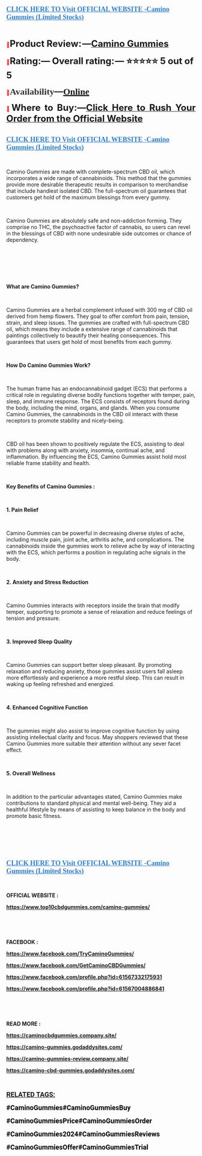 <p align="left"><strong><a href="https://www.top10cbdgummies.com/camino-gummies-buy/" target="_blank"><span style="color: #2b7ed2;"><span style="font-family: source-serif-pro, Georgia, Cambria, 'Times New Roman', Times, serif;"><span style="font-size: large;"><span lang="en-US"><u>CLICK HERE TO Visit OFFICIAL WEBSITE -Camino Gummies (Limited Stocks)</u></span></span></span></span></a></strong></p>
<p>&nbsp;</p>
<p align="justify"><span style="color: #ff0000;">📣</span><span style="font-size: x-large;"><span lang="en-US"><strong>Product Review: &mdash;</strong></span></span><a href="https://www.facebook.com/TryCaminoGummies/" target="_blank"><span style="font-size: x-large;"><strong>Camino Gummies</strong></span></a></p>
<p><span style="color: #ff0000;">📣</span><span style="font-size: x-large;"><span lang="en-US"><strong>Rating:&mdash; Overall rating: &mdash; ⭐⭐⭐⭐⭐ 5 out of 5</strong></span></span></p>
<p><strong><span style="color: #ff0000;">📣</span></strong><strong><span style="color: #323335;"><span style="font-family: 'PT Serif', serif;"><span style="font-size: x-large;"><span lang="en-US"><strong>Availability</strong></span></span></span></span></strong><strong><span style="color: #323335;"><span style="font-size: x-large;">&mdash;</span></span></strong><strong><a href="https://www.facebook.com/GetCaminoCBDGummies/" target="_blank"><span style="font-family: 'PT Serif', serif;"><span style="font-size: x-large;"><span lang="en-US"><u><strong>Online</strong></u></span></span></span></a></strong></p>
<p align="justify"><span style="color: #ff0000;">📣</span><span style="font-size: x-large;"><span lang="en-US"><strong>Where to Buy:&mdash;</strong></span></span><a href="https://www.facebook.com/ProDentimPillsCanada/"><span style="font-size: x-large;"><strong>Click Here to Rush Your Order from the Official Website</strong></span></a></p>
<p><br /> <strong><a href="https://www.top10cbdgummies.com/camino-gummies-buy/" target="_blank"><span style="color: #2b7ed2;"><span style="font-family: source-serif-pro, Georgia, Cambria, 'Times New Roman', Times, serif;"><span style="font-size: large;"><span lang="en-US"><u><strong>CLICK HERE TO Visit OFFICIAL WEBSITE -Camino Gummies (Limited Stocks)</strong></u></span></span></span></span></a></strong></p>
<p>&nbsp;</p>
<p>Camino Gummies are made with complete-spectrum CBD oil, which incorporates a wide range of cannabinoids. This method that the gummies provide more desirable therapeutic results in comparison to merchandise that include handiest isolated CBD. The full-spectrum oil guarantees that customers get hold of the maximum blessings from every gummy.</p>
<p>&nbsp;</p>
<p>Camino Gummies are absolutely safe and non-addiction forming. They comprise no THC, the psychoactive factor of cannabis, so users can revel in the blessings of CBD with none undesirable side outcomes or chance of dependency.</p>
<p>&nbsp;</p>
<p>&nbsp;</p>
<p>&nbsp;</p>
<p><strong>What are Camino Gummies?</strong></p>
<p>&nbsp;</p>
<p>Camino Gummies are a herbal complement infused with 300 mg of CBD oil derived from hemp flowers. They goal to offer comfort from pain, tension, strain, and sleep issues. The gummies are crafted with full-spectrum CBD oil, which means they include a extensive range of cannabinoids that paintings collectively to beautify their healing consequences. This guarantees that users get hold of most benefits from each gummy.</p>
<p>&nbsp;</p>
<p><strong>How Do Camino Gummies Work?</strong></p>
<p>&nbsp;</p>
<p>The human frame has an endocannabinoid gadget (ECS) that performs a critical role in regulating diverse bodily functions together with temper, pain, sleep, and immune response. The ECS consists of receptors found during the body, including the mind, organs, and glands. When you consume Camino Gummies, the cannabinoids in the CBD oil interact with these receptors to promote stability and nicely-being.</p>
<p>&nbsp;</p>
<p>CBD oil has been shown to positively regulate the ECS, assisting to deal with problems along with anxiety, insomnia, continual ache, and inflammation. By influencing the ECS, Camino Gummies assist hold most reliable frame stability and health.</p>
<p>&nbsp;</p>
<p><strong>Key Benefits of Camino Gummies :</strong></p>
<p>&nbsp;</p>
<p><strong>1. Pain Relief</strong></p>
<p>&nbsp;</p>
<p>Camino Gummies can be powerful in decreasing diverse styles of ache, including muscle pain, joint ache, arthritis ache, and complications. The cannabinoids inside the gummies work to relieve ache by way of interacting with the ECS, which performs a position in regulating ache signals in the body.</p>
<p>&nbsp;</p>
<p><strong>2. Anxiety and Stress Reduction</strong></p>
<p>&nbsp;</p>
<p>Camino Gummies interacts with receptors inside the brain that modify temper, supporting to promote a sense of relaxation and reduce feelings of tension and pressure.</p>
<p>&nbsp;</p>
<p><strong>3. Improved Sleep Quality</strong></p>
<p>&nbsp;</p>
<p>Camino Gummies can support better sleep pleasant. By promoting relaxation and reducing anxiety, those gummies assist users fall asleep more effortlessly and experience a more restful sleep. This can result in waking up feeling refreshed and energized.</p>
<p>&nbsp;</p>
<p><strong>4. Enhanced Cognitive Function</strong></p>
<p>&nbsp;</p>
<p>The gummies might also assist to improve cognitive function by using assisting intellectual clarity and focus. May shoppers reviewed that these Camino Gummies more suitable their attention without any sever facet effect.</p>
<p>&nbsp;</p>
<p><strong>5. Overall Wellness</strong></p>
<p>&nbsp;</p>
<p>In addition to the particular advantages stated, Camino Gummies make contributions to standard physical and mental well-being. They aid a healthful lifestyle by means of assisting to keep balance in the body and promote basic fitness.</p>
<p>&nbsp;</p>
<p>&nbsp;</p>
<p>&nbsp;</p>
<p align="left"><strong><a href="https://www.top10cbdgummies.com/camino-gummies-buy/" target="_blank"><span style="color: #2b7ed2;"><span style="font-family: source-serif-pro, Georgia, Cambria, 'Times New Roman', Times, serif;"><span style="font-size: large;"><span lang="en-US"><u><strong>CLICK HERE TO Visit OFFICIAL WEBSITE -Camino Gummies (Limited Stocks)</strong></u></span></span></span></span></a></strong></p>
<p align="left">&nbsp;</p>
<p><strong>OFFICIAL WEBSITE :</strong></p>
<p><a href="https://www.top10cbdgummies.com/camino-gummies/"><strong>https://www.top10cbdgummies.com/camino-gummies/</strong></a></p>
<p>&nbsp;</p>
<p>&nbsp;</p>
<p><strong>FACEBOOK :</strong></p>
<p><a href="https://www.facebook.com/TryCaminoGummies/"><strong>https://www.facebook.com/TryCaminoGummies/</strong></a></p>
<p><a href="https://www.facebook.com/GetCaminoCBDGummies/"><strong>https://www.facebook.com/GetCaminoCBDGummies/</strong></a></p>
<p><a href="https://www.facebook.com/profile.php?id=61567332175931"><strong>https://www.facebook.com/profile.php?id=61567332175931</strong></a></p>
<p><a href="https://www.facebook.com/profile.php?id=61567004886841"><strong>https://www.facebook.com/profile.php?id=61567004886841</strong></a></p>
<p>&nbsp;</p>
<p>&nbsp;</p>
<p><strong>READ MORE :</strong></p>
<p><a href="https://caminocbdgummies.company.site/"><strong>https://caminocbdgummies.company.site/</strong></a></p>
<p><a href="https://camino-gummies.godaddysites.com/"><strong>https://camino-gummies.godaddysites.com/</strong></a></p>
<p><a href="https://camino-gummies-review.company.site/"><strong>https://camino-gummies-review.company.site/</strong></a></p>
<p><a href="https://camino-cbd-gummies.godaddysites.com/"><strong>https://camino-cbd-gummies.godaddysites.com/</strong></a></p>
<p align="left">&nbsp;</p>
<p><strong><span style="color: #1c1c1c;"><span style="font-family: Roboto, sans-serif;"><span style="font-size: large;"><span lang="en-US"><u><strong>RELATED TAGS:</strong></u></span></span></span></span></strong></p>
<p><span style="color: #000000;"><span style="font-family: Roboto, sans-serif;"><span style="font-size: large;"><strong>#CaminoGummies#CaminoGummiesBuy</strong></span></span></span></p>
<p><span style="color: #000000;"><span style="font-family: Roboto, sans-serif;"><span style="font-size: large;"><strong>#CaminoGummiesPrice#CaminoGummiesOrder</strong></span></span></span></p>
<p><span style="color: #000000;"><span style="font-family: Roboto, sans-serif;"><span style="font-size: large;"><strong>#CaminoGummies2024#CaminoGummiesReviews</strong></span></span></span></p>
<p><span style="color: #000000;"><span style="font-family: Roboto, sans-serif;"><span style="font-size: large;"><strong>#CaminoGummiesOffer#CaminoGummiesTrial</strong></span></span></span></p>
<p align="left">&nbsp;</p>
